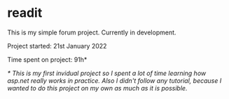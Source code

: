 # readit
This is my simple forum project. Currently in development.

Project started: 21st January 2022

Time spent on project: 91h*

<i>* This is my first invidual project so I spent a lot of time learning how asp.net really works in practice. Also I didn't follow any tutorial, because I wanted to do this project on my own as much as it is possible.</i>
